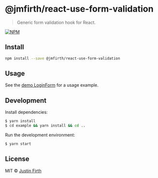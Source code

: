 # @jmfirth/react-use-form-validation

> Generic form validation hook for React.

[![NPM](https://img.shields.io/npm/v/@jmfirth/react-use-validation.svg)](https://www.npmjs.com/package/@jmfirth/react-use-validation)

## Install

```bash
npm install --save @jmfirth/react-use-form-validation
```

## Usage

See the [demo LoginForm](example/src/LoginForm.tsx) for a usage example.

## Development

Install dependencies:

```sh
$ yarn install
$ cd example && yarn install && cd ..
```

Run the development environment:

```sh
$ yarn start
```

## License

MIT © [Justin Firth](https://github.com/jmfirth)
